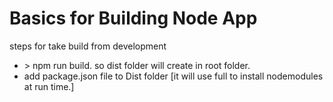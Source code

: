 <h1>Basics for Building Node App</h1>
<p>steps for take build from development</p>
<ul>
 <li> > npm run build. so dist folder will create in root folder.</li>
 <li>add package.json file to Dist folder [it will use full to install nodemodules at run time.]</li>
</ul>
